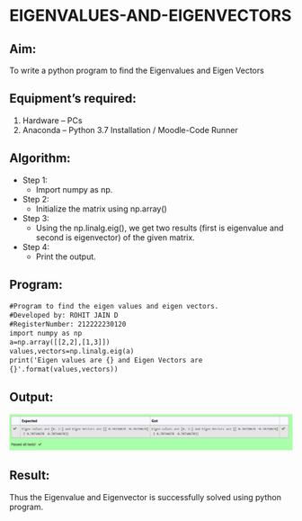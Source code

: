 # EIGENVALUES-AND-EIGENVECTORS
## Aim:
To write a python program to find the Eigenvalues and Eigen Vectors
## Equipment’s required:
1. 	Hardware – PCs
2. 	Anaconda – Python 3.7 Installation / Moodle-Code Runner
## Algorithm:
- Step 1:  
  - Import numpy as np.
- Step 2: 
  - Initialize the matrix using np.array()
- Step 3: 
  - Using the np.linalg.eig(), we get two results (first is eigenvalue and second is eigenvector) of the given matrix.
- Step 4:
  - Print the output.

## Program:
```
#Program to find the eigen values and eigen vectors.
#Developed by: ROHIT JAIN D
#RegisterNumber: 212222230120
import numpy as np
a=np.array([[2,2],[1,3]])
values,vectors=np.linalg.eig(a)
print('Eigen values are {} and Eigen Vectors are {}'.format(values,vectors))
```
## Output:
![OUTPUT](./images/output.png)
## Result:
Thus the Eigenvalue and Eigenvector is successfully solved using python program.
